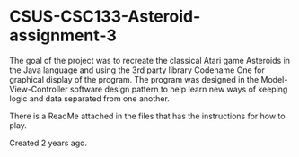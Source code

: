 # CSUS-CSC133-Asteroid-assignment-3

The goal of the project was to recreate the classical Atari game Asteroids in the Java language
and using the 3rd party library Codename One for graphical display of the program. The program was
designed in the Model-View-Controller software design pattern to help learn new ways of keeping logic
and data separated from one another.

There is a ReadMe attached in the files that has the instructions for how to play.

Created 2 years ago.
